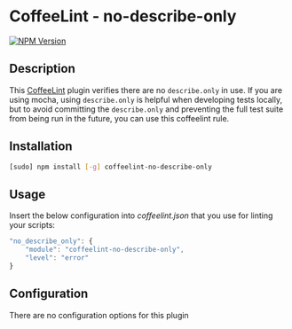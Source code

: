 # CoffeeLint - no-describe-only
[![NPM Version](https://badge.fury.io/js/coffeelint-no-describe-only.svg)](https://npmjs.org/package/coffeelint-no-describe-only)

## Description

This [CoffeeLint](http://www.coffeelint.org) plugin verifies there are no `describe.only` in use. If you are using mocha, using `describe.only` is helpful when developing tests locally, but to avoid committing the `describe.only` and preventing the full test suite from being run in the future, you can use this coffeelint rule.

## Installation

```sh
[sudo] npm install [-g] coffeelint-no-describe-only
```

## Usage

Insert the below configuration into *coffeelint.json* that you use for linting your scripts:

```js
"no_describe_only": {
    "module": "coffeelint-no-describe-only",
    "level": "error"
}
```

## Configuration

There are no configuration options for this plugin
